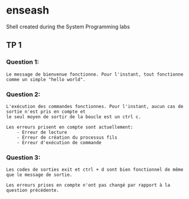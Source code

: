# enseash
Shell created during the System Programming labs

## TP 1

### Question 1:
	Le message de bienvenue fonctionne. Pour l'instant, tout fonctionne comme un simple "hello world".

### Question 2:
	L'exécution des commandes fonctionnes. Pour l'instant, aucun cas de sortie n'est pris en compte et
	le seul moyen de sortir de la boucle est un ctrl c.

	Les erreurs prisent en compte sont actuellement:
		- Erreur de lecture
		- Erreur de création du processus fils
		- Erreur d'exécution de commande

### Question 3:
	Les codes de sorties exit et ctrl + d sont bien fonctionnel de même que le message de sortie.

	Les erreurs prises en compte n'ont pas changé par rapport à la question précédente.
